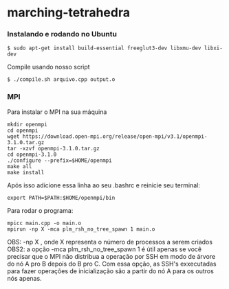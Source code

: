 # marching-tetrahedra

### Instalando e rodando no Ubuntu  
	
	$ sudo apt-get install build-essential freeglut3-dev libxmu-dev libxi-dev

Compile usando nosso script  

	$ ./compile.sh arquivo.cpp output.o 

### MPI

Para instalar o MPI na sua máquina
	
	mkdir openmpi
	cd openmpi
	wget https://download.open-mpi.org/release/open-mpi/v3.1/openmpi-3.1.0.tar.gz
	tar -xzvf openmpi-3.1.0.tar.gz
	cd openmpi-3.1.0
	./configure --prefix=$HOME/openmpi
	make all
	make install

Após isso adicione essa linha ao seu .bashrc e reinicie seu terminal:

	export PATH=$PATH:$HOME/openmpi/bin

Para rodar o programa:

	mpicc main.cpp -o main.o
	mpirun -np X -mca plm_rsh_no_tree_spawn 1 main.o

OBS: -np X , onde X representa o número de processos a serem criados  
OBS2: a opção -mca plm_rsh_no_tree_spawn 1 é útil apenas se você precisar que o MPI não distribua a operação por SSH em modo de árvore  
do nó A pro B depois do B pro C. Com essa opção, as SSH's exxecutadas para fazer operações de inicialização são a partir do nó A para os outros nós apenas.
